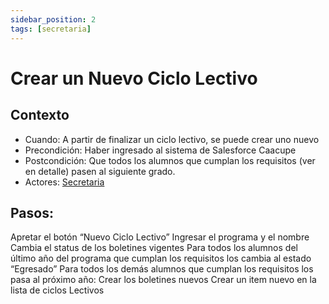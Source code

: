```yaml
---
sidebar_position: 2
tags: [secretaria]
---
```


# Crear un Nuevo Ciclo Lectivo

## Contexto

- Cuando: A partir de finalizar un ciclo lectivo, se puede crear uno nuevo
- Precondición: Haber ingresado al sistema de Salesforce Caacupe
- Postcondición: Que todos los alumnos que cumplan los requisitos (ver en detalle) pasen al siguiente grado.
- Actores: [Secretaria](/tags/secretaria)

## Pasos:

Apretar el botón “Nuevo Ciclo Lectivo”
Ingresar el programa y el nombre
Cambia el status de los boletines vigentes
Para todos los alumnos del último año del programa que cumplan los requisitos los cambia al estado “Egresado”
Para todos los demás alumnos que cumplan los requisitos los pasa al próximo año:
Crear los boletines nuevos
Crear un item nuevo en la lista de ciclos Lectivos
